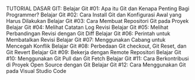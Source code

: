 TUTORIAL DASAR GIT:
Belajar Git #01: Apa itu Git dan Kenapa Penting Bagi Programmer?
Belajar Git #02: Cara Install Git dan Konfigurasi Awal yang Harus Dilakukan
Belajar Git #03: Cara Membuat Repositori Git pada Proyek
Belajar Git #04: Melihat Catatan Log Revisi
Belajar Git #05: Melihat Perbandingan Revisi dengan Git Diff
Belajar Git #06: Perintah untuk Membatalkan Revisi
Belajar Git #07: Menggunakan Cabang untuk Mencegah Konflik
Belajar Git #08: Perbedaan Git checkout, Git Reset, dan Git Revert
Belajar Git #09: Bekerja dengan Remote Repositori
Belajar Git #10: Menggunakan Git Pull dan Git Fetch
Belajar Git #11: Cara Berkontribusi di Proyek Open Source dengan Git
Belajar Git #12: Cara Menggunakan Git pada Visual Studio Code
